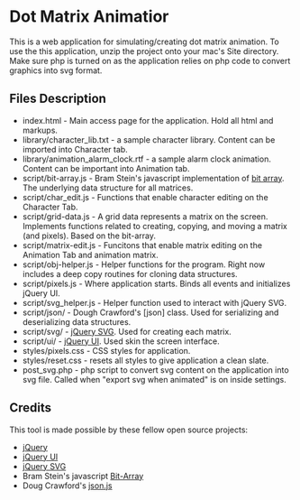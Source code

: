 Dot Matrix Animatior
====================

This is a web application for simulating/creating dot matrix animation.  To use the this application, unzip the project onto your mac's Site directory.  Make sure php is turned on as the application relies on php code to convert graphics into svg format.  

Files Description 
---------------------

* index.html - Main access page for the application.  Hold all html and markups. 
* library/character_lib.txt - a sample character library.  Content can be imported into Character tab. 
* library/animation_alarm_clock.rtf - a sample alarm clock animation. Content can be important into Animation tab. 
* script/bit-array.js - Bram Stein's javascript implementation of [bit array](https://github.com/bramstein/bit-array).  The underlying data structure for all matrices. 
* script/char_edit.js - Functions that enable character editing on the Character Tab. 
* script/grid-data.js - A grid data represents a matrix on the screen.  Implements functions related to creating, copying, and moving a matrix (and pixels).  Based on the bit-array. 
* script/matrix-edit.js - Funcitons that enable matrix editing on the Animation Tab and animation matrix. 
* script/obj-helper.js - Helper functions for the program.  Right now includes a deep copy routines for cloning data structures. 
* script/pixels.js - Where application starts. Binds all events and initializes jQuery UI. 
* script/svg_helper.js - Helper function used to interact with jQuery SVG. 
* script/json/ - Dough Crawford's [json] class. Used for serializing and deserializing data structures. 
* script/svg/ - [jQuery SVG](http://keith-wood.name/svg.html).  Used for creating each matrix. 
* script/ui/ - [jQuery UI](http://jqueryui.com/). Used skin the screen interface. 
* styles/pixels.css - CSS styles for application. 
* styles/reset.css - resets all styles to give application a clean slate. 
* post_svg.php - php script to convert svg content on the application into svg file.  Called when "export svg when animated" is on inside settings. 

Credits 
-------

This tool is made possible by these fellow open source projects: 

* [jQuery](http://jquery.com/)
* [jQuery UI](http://jqueryui.com/)
* [jQuery SVG](http://keith-wood.name/svg.html)
* Bram Stein's javascript [Bit-Array](https://github.com/bramstein/bit-array)
* Doug Crawford's [json.js](https://github.com/douglascrockford/JSON-js) 